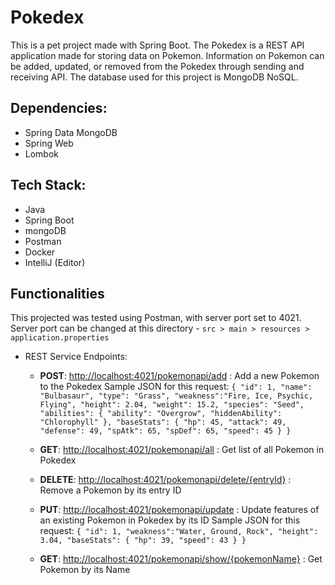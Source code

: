 # Pokedex

This is a pet project made with Spring Boot. The Pokedex is a REST API application made for storing data on Pokemon.
Information on Pokemon can be added, updated, or removed from the Pokedex through sending and receiving API. The database
used for this project is MongoDB NoSQL.

## Dependencies:
  - Spring Data MongoDB
  - Spring Web
  - Lombok
  
## Tech Stack:
  - Java
  - Spring Boot
  - mongoDB
  - Postman
  - Docker
  - IntelliJ (Editor)
  
## Functionalities

This projected was tested using Postman, with server port set to 4021. 
Server port can be changed at this directory - `src > main > resources > application.properties`
  - REST Service Endpoints:
    + **POST**: <http://localhost:4021/pokemonapi/add> : Add a new Pokemon to the Pokedex
      Sample JSON for this request:
      `{
       "id": 1,
       "name": "Bulbasaur",
       "type": "Grass",
       "weakness":"Fire, Ice, Psychic, Flying",
       "height": 2.04,
       "weight": 15.2,
       "species": "Seed",
       "abilities": {
         "ability": "Overgrow",
         "hiddenAbility": "Chlorophyll"
       },
       "baseStats": {
           "hp": 45,
           "attack": 49,
           "defense": 49,
           "spAtk": 65,
           "spDef": 65,
           "speed": 45
       }
      }`
      
    + **GET**: <http://localhost:4021/pokemonapi/all> : Get list of all Pokemon in Pokedex
    
    + **DELETE**: <http://localhost:4021/pokemonapi/delete/{entryId}> : Remove a Pokemon by its entry ID
    
    + **PUT**: <http://localhost:4021/pokemonapi/update> : Update features of an existing Pokemon in Pokedex by its ID
      Sample JSON for this request:
      `{
       "id": 1,
       "weakness":"Water, Ground, Rock",
       "height": 3.04,
       "baseStats": {
          "hp": 39,
          "speed": 43
        }
      }`
      
    + **GET**: <http://localhost:4021/pokemonapi/show/{pokemonName}> : Get Pokemon by its Name
      

